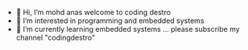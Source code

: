 - 👋 Hi, I’m mohd anas welcome to coding destro
- 👀 I’m interested in programming and embedded systems
- 🌱 I’m currently learning embedded systems
...
please subscribe my channel "codingdestro"



